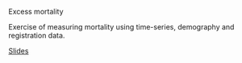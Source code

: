 Excess mortality

Exercise of measuring mortality using time-series, demography and registration data.

[Slides](excess/PAHO.html)
